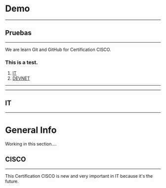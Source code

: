 # Demo
***
## Pruebas

***

We are learn Git and GitHub for Certification CISCO.

### This is a test.


1. [IT](#General-Info)
2. [DEVNET](#CISCO)

***
***






## IT
***
# General Info


Working in this section....


## CISCO
***


This Certification CISCO is new and very important in IT because it's the future.
